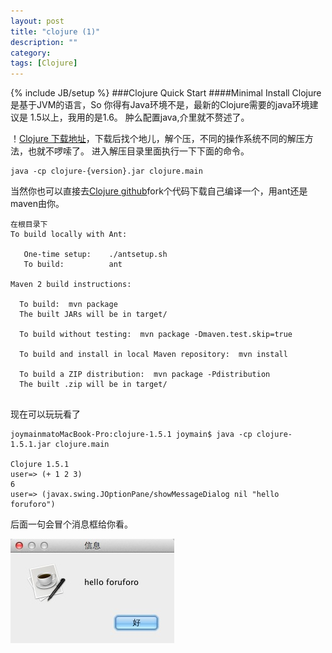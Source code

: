 ```yaml
---
layout: post
title: "clojure (1)"
description: ""
category: 
tags: [Clojure]
---
```

{% include JB/setup %}
###Clojure Quick Start
####Minimal Install
Clojure 是基于JVM的语言，So 你得有Java环境不是，最新的Clojure需要的java环境建议是 1.5以上，我用的是1.6。
肿么配置java,介里就不赘述了。

！[Clojure 下载地址](http://clojure.org/downloads)，下载后找个地儿，解个压，不同的操作系统不同的解压方法，也就不啰嗦了。
进入解压目录里面执行一下下面的命令。

```
java -cp clojure-{version}.jar clojure.main
```
当然你也可以直接去[Clojure github]()fork个代码下载自己编译一个，用ant还是maven由你。

```
在根目录下
To build locally with Ant:  

   One-time setup:    ./antsetup.sh
   To build:          ant

Maven 2 build instructions:

  To build:  mvn package 
  The built JARs will be in target/

  To build without testing:  mvn package -Dmaven.test.skip=true

  To build and install in local Maven repository:  mvn install

  To build a ZIP distribution:  mvn package -Pdistribution
  The built .zip will be in target/
  
  ```
  
  现在可以玩玩看了
  
  
  ```
joymainmatoMacBook-Pro:clojure-1.5.1 joymain$ java -cp clojure-1.5.1.jar clojure.main

Clojure 1.5.1
user=> (+ 1 2 3)
6
user=> (javax.swing.JOptionPane/showMessageDialog nil "hello foruforo")
```
后面一句会冒个消息框给你看。

![message image](/assets/image/post/2013-04-08-clojure-1-1.png)








